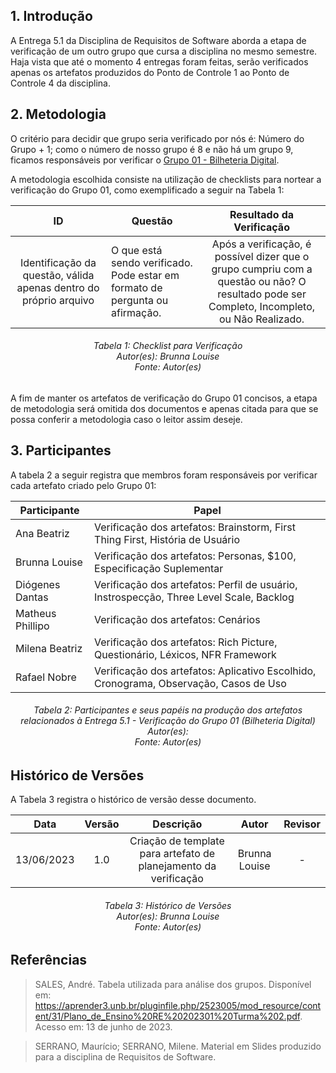 ## 1. Introdução
A Entrega 5.1 da Disciplina de Requisitos de Software aborda a etapa de verificação de um outro grupo que cursa a disciplina no mesmo semestre. Haja vista que até o momento 4 entregas foram feitas, serão verificados apenas os artefatos produzidos do Ponto de Controle 1 ao Ponto de Controle 4 da disciplina.

## 2. Metodologia

O critério para decidir que grupo seria verificado por nós é: Número do Grupo + 1; como o número de nosso grupo é 8 e não há um grupo 9, ficamos responsáveis por verificar o [Grupo 01 - Bilheteria Digital](https://github.com/Requisitos-de-Software/2023.1-BilheteriaDigital).

A metodologia escolhida consiste na utilização de checklists para nortear a verificação do Grupo 01, como exemplificado a seguir na Tabela 1:

| ID |Questão| Resultado da Verificação |
| :---: | --- | :---: |
| Identificação da questão, válida apenas dentro do próprio arquivo | O que está sendo verificado. Pode estar em formato de pergunta ou afirmação.  | Após a verificação, é possível dizer que o grupo cumpriu com a questão ou não? O resultado pode ser Completo, Incompleto, ou Não Realizado.|
<h6 align = "center"> Tabela 1: Checklist para Verificação
<br> Autor(es): Brunna Louise
<br>Fonte: Autor(es)</h6>

A fim de manter os artefatos de verificação do Grupo 01 concisos, a etapa de metodologia será omitida dos documentos e apenas citada para que se possa conferir a metodologia caso o leitor assim deseje.
## 3. Participantes

A tabela 2 a seguir registra que membros foram responsáveis por verificar cada artefato criado pelo Grupo 01:

| **Participante** | **Papel** |
| ---- | ----------- | 
| Ana Beatriz | Verificação dos artefatos: Brainstorm, First Thing First, História de Usuário |
| Brunna Louise | Verificação dos artefatos: Personas, $100, Especificação Suplementar |
| Diógenes Dantas | Verificação dos artefatos: Perfil de usuário, Instrospecção, Three Level Scale, Backlog |
| Matheus Phillipo | Verificação dos artefatos: Cenários |
| Milena Beatriz | Verificação dos artefatos: Rich Picture, Questionário, Léxicos, NFR Framework |
| Rafael Nobre | Verificação dos artefatos: Aplicativo Escolhido, Cronograma, Observação, Casos de Uso |

<h6 align = "center"> Tabela 2: Participantes e seus papéis na produção dos artefatos relacionados à Entrega 5.1 - Verificação do Grupo 01 (Bilheteria Digital)
<br> Autor(es): 
<br>Fonte: Autor(es)</h6>

## Histórico de Versões

A Tabela 3 registra o histórico de versão desse documento.

|**Data** | **Versão** | **Descrição** | **Autor** | **Revisor** |
|:---: | :---: | :---: | :---: | :---: |
| 13/06/2023 | 1.0 | Criação de template para artefato de planejamento da verificação | Brunna Louise | - |

<h6 align = "center"> Tabela 3: Histórico de Versões
<br> Autor(es): Brunna Louise
<br>Fonte: Autor(es)</h6>

## Referências

>SALES, André. Tabela utilizada para análise dos grupos. Disponível em: https://aprender3.unb.br/pluginfile.php/2523005/mod_resource/content/31/Plano_de_Ensino%20RE%20202301%20Turma%202.pdf. Acesso em: 13 de junho de 2023.

>SERRANO, Maurício; SERRANO, Milene. Material em Slides produzido para a disciplina de Requisitos de Software.